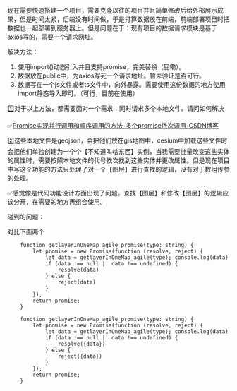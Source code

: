 现在需要快速搭建一个项目，需要克隆以往的项目并且简单修改后给外部展示成果，但是时间太紧，后端没有时间做，于是打算数据放在前端，前端部署项目时把数据也一起部署到服务器上。但是问题在于：现有项目的数据请求模块是基于axios写的，需要一个请求网址。



解决方法：

1. 使用import()动态引入并且支持promise，完美替换（屁嘞）。
2. 数据放在public中，为axios写死一个请求地址。暂未验证是否可行。
2. 数据写在一个js文件或者ts文件中，向外暴露。需要使用这份数据的地方使用import静态导入即可。（可行，目前在使用）



1️⃣对于以上方法，都需要面对一个需求：同时请求多个本地文件。请问如何解决

✅[Promise实现并行调用和顺序调用的方法_多个promise依次调用-CSDN博客](https://blog.csdn.net/weixin_41500253/article/details/115682504)

2️⃣这些本地文件是geojson，会把他们放在gis地图中，cesium中加载这些文件时会把他们单独创建为一个个【不知道叫啥东西】实例，当我需要批量改变这些实体的属性时，需要按照本地文件的代号依次找到这些实体并更改属性。但是现在项目中写这个功能的方法只处理了对一个【图层】进行查找的逻辑，没有对于数组传参的处理。

✅感觉像是代码功能设计方面出现了问题。查找【图层】和修改【图层】的逻辑应该分开，在需要的地方再组合使用。



碰到的问题：

对比下面两个

```
    function getlayerInOneMap_agile_promise(type: string) {
        let promise = new Promise(function (resolve, reject) {
            let data = getlayerInOneMap_agile(type); console.log(data)
            if (data !== null || data !== undefined) {
                resolve(data)
            } else {
                reject(data)
            }
        });
        return promise;
    }
```

```
    function getlayerInOneMap_agile_promise(type: string) {
        let promise = new Promise(function (resolve, reject) {
            let data = getlayerInOneMap_agile(type); console.log(data)
            if (data !== null || data !== undefined) {
                resolve({data})
            } else {
                reject({data})
            }
        });
        return promise;
    }
```





